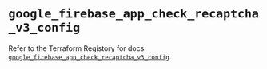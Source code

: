 # `google_firebase_app_check_recaptcha_v3_config`

Refer to the Terraform Registory for docs: [`google_firebase_app_check_recaptcha_v3_config`](https://registry.terraform.io/providers/hashicorp/google/5.29.0/docs/resources/firebase_app_check_recaptcha_v3_config).
